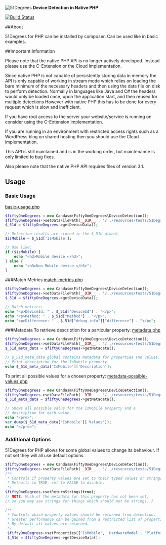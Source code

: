 
![51Degrees](https://51degrees.com/DesktopModules/FiftyOne/Distributor/Logo.ashx?utm_source=github&utm_medium=repository&utm_content=home&utm_campaign=native-php "THE Fastest and Most Accurate Device Detection") **Device Detection in Native PHP**

[![Build Status](https://travis-ci.org/candasm/51Degrees-PHP.svg?branch=master)](https://travis-ci.org/candasm/51Degrees-PHP)

##About

51Degrees for PHP can be installed by composer. Can be used like in basic examples.

##Important Information

Please note that the native PHP API is no longer actively developed. Instead please use the C-Extension or the Cloud Implementation.

Since native PHP is not capable of persistently storing data in memory the API is only capable of working in stream mode which relies on loading the bare minimum of the necessary headers and then using the data file on disk to perform detection. Normally in languages like Java and C# the headers would only be loaded once, upon the application start, and then reused for multiple detections However with native PHP this has to be done for every request which is slow and inefficient.

If you have root access to the server your website/service is running on consider using the C-Extension implementation.

If you are running in an environment with restricted access rights such as a WordPress blog on shared hosting then you should use the Cloud implementation.

This API is still maintained and is in the working order, but maintenance is only limited to bug fixes.

Also please note that the native PHP API requires files of version 3.1.

## Usage
### Basic Usage
[basic-usage.php](./examples/basic-usage.php)
```php
$fiftyOneDegrees = new Candasm\FiftyOneDegrees\DeviceDetection();
$fiftyOneDegrees->setDataFilePath(__DIR__ . '/../resources/tests/51Degrees-Lite.dat');
$_51d = $fiftyOneDegrees->getDeviceData();

// Detection results are stored in the $_51d global.
$isMobile = $_51d['IsMobile'];

// Use like:
if ($isMobile) {
    echo "<h3>Mobile device.</h3>";
} else {
    echo "<h3>Non-Mobile device.</h3>";
}
```

###Match Metrics
[match-metrics.php](./examples/match-metrics.php)
```php
$fiftyOneDegrees = new Candasm\FiftyOneDegrees\DeviceDetection();
$fiftyOneDegrees->setDataFilePath(__DIR__ . '/../resources/tests/51Degrees-Lite.dat');
$_51d = $fiftyOneDegrees->getDeviceData();

// Match metrics:
echo "<p>DeviceId: " . $_51d["DeviceId"] . "</p>";
echo "<p>Method: " . $_51d["Method"] . "</p>";
echo "<p>Difference: " . $_51d["debug_info"]["difference"] . "</p>";
```

###Metadata
To retrieve description for a particular property:
[metadata.php](./examples/metadata.php)
```php
$fiftyOneDegrees = new Candasm\FiftyOneDegrees\DeviceDetection();
$fiftyOneDegrees->setDataFilePath(__DIR__ . '/../resources/tests/51Degrees-Lite.dat');
$_51d_meta_data = $fiftyOneDegrees->getMetadata();

// $_51d_meta_data global contains metadata for properties and values.
// Print description for the IsMobile property.
echo $_51d_meta_data['IsMobile']['Description'];
```

To print all possible values for a chosen property:
[metadata-possible-values.php](./examples/metadata-possible-values.php)
```php
$fiftyOneDegrees = new Candasm\FiftyOneDegrees\DeviceDetection();
$fiftyOneDegrees->setDataFilePath(__DIR__ . '/../resources/tests/51Degrees-Lite.dat');
$_51d_meta_data = $fiftyOneDegrees->getMetadata();

// Shows all possible valus for the IsMobile property and a
// description for each value.
echo "<pre>";
var_dump($_51d_meta_data['IsMobile']['Values']);
echo "</pre>";
```

### Additional Options
51Degrees for PHP allows for some global values to change its behaviour.
If not set they will all use default options.

```php
$fiftyOneDegrees = new Candasm\FiftyOneDegrees\DeviceDetection();
$fiftyOneDegrees->setDataFilePath(__DIR__ . '/../resources/tests/51Degrees-Lite.dat');
/**
 * Controls if property values are set to their typed values or strings.
 * Defaults to TRUE, set to FALSE to disable.
 */
$fiftyOneDegrees->setReturnStrings(true);
// NOTE: Much of the metadata for this property has not been set,
// so you may see strings for things which should not be strings. }

/**
 * Controls which property values should be returned from detection. 
 * Greater performance can be gained from a restricted list of properties.
 * By default all values are returned.
 */
 $fiftyOneDegrees->setProperties(['IsMobile', 'HardwareModel', 'PlatformName', 'BrowserName']);
 $_51d = $fiftyOneDegrees->getDeviceData();
```